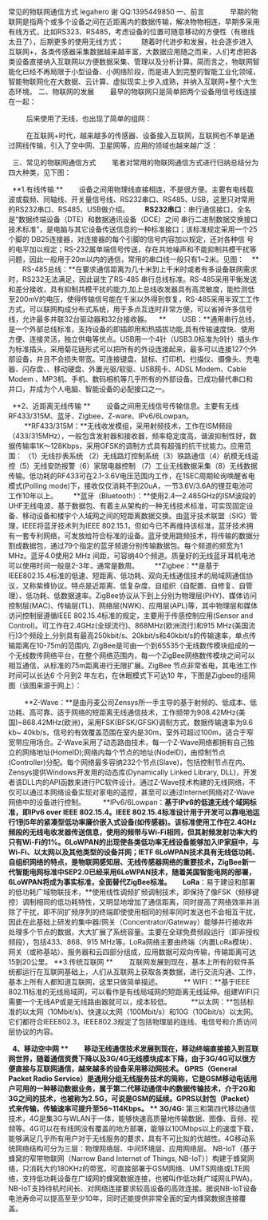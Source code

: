 常见的物联网通信方式 
legahero 谢 QQ:1395449850
一、前言 &nbsp;&nbsp;&nbsp;&nbsp;
　　早期的物联网是指两个或多个设备之间在近距离内的数据传输，解决物物相连，早期多采用有线方式，比如RS323、RS485，考虑设备的位置可随意移动的方便性（有根线太丑了），后期更多的使用无线方式；
　　&nbsp;随着时代进步和发展，社会逐步进入互联网+，各类传感器采集数据越来越丰富，大数据应用随之而来，人们考虑把各类设备直接纳入互联网以方便数据采集、管理以及分析计算。简而言之，物联网智能化已经不再局限于小型设备、小网络阶段，而是进入到完整的智能工业化领域，智能物联网化在大数据、云计算、虚拟现实上步入成熟，并纳入互联网+整个大生态环境。
二、物联网的发展 
　　最早的物联网只是简单把两个设备用信号线连接在一起：

&nbsp;
　　后来使用了无线，也出现了简单的组网：

&nbsp;
　　在互联网+时代，越来越多的传感器、设备接入互联网，互联网也不单是通过网线传输，引入了空中网、卫星网等，应用的领域也越来越广泛：

&nbsp;
三、常见的物联网通信方式 
　　笔者对常用的物联网通信方式进行归纳总结分为四大种类，见下图：

&nbsp;
**1.有线传输 **
　　设备之间用物理线直接相连，不是很方便。主要有电线载波或载频、同轴线、开关量信号线、RS232串口、RS485、USB，这里只对常用的RS232串口、RS485、USB做介绍。
&nbsp;&nbsp;&nbsp;&nbsp;&nbsp;&nbsp; **RS232串口**：串行通信接口，全名是“数据终端设备（DTE）和数据通讯设备（DCE）之间 串行二进制数据交换接口技术标准”，是电脑与其它设备传送信息的一种标准接口；该标准规定采用一个25个脚的 DB25连接器，对连接器的每个引脚的信号内容加以规定，还对各种信 号的电平加以规定；RS-232属单端信号传送，存在共地噪声和不能抑制共模干扰等问题，因此一般用于20m以内的通信，常用的串口线一般只有1~2米。见图：
&nbsp;&nbsp;
** 　　RS-485总线：**在要求通信距离为几十米到上千米时或者有多设备联网需求时，RS232无法满足，因此诞生了RS-485 串行总线标准。RS-485采用平衡发送和差分接收，具有抑制共模干扰的能力,加上总线收发器具有高灵敏度，能检测低至200mV的电压，使得传输信号能在千米以外得到恢复，RS-485采用半双工工作方式，可以联网构成分布式系统，用于多点互连时非常方便，可以省掉许多信号线，允许最多并联32台驱动器和32台接收器。 &nbsp;&nbsp;
** 　　USB：**通用串行总线，是一个外部总线标准，支持设备的即插即用和热插拔功能,具有传输速度快、使用方便、连接灵活，独立供电等优点。USB用一个4针（USB3.0标准为9针）插头作为标准插头，采用菊花链形式可以把所有的外设连接起来，最多可以连接127个外部设备，并且不会损失带宽。可连接键盘、鼠标、打印机、扫描仪、摄像头、充电器、闪存盘、、移动硬盘、外置光驱/软驱、USB网卡、ADSL Modem、Cable Modem 、MP3机、手机、数码相机等几乎所有的外部设备。已成功替代串口和并口，并成为个人电脑、智能设备的必配接口之一。

&nbsp;
**2、近距离无线传输 **
　　设备之间用无线信号传输信息。主要有无线RF433/315M、蓝牙、Zigbee、Z-ware、IPv6/6Lowpan。
　　 **RF433/315M：**无线收发模组，采用射频技术，工作在ISM频段（433/315MHz），一般包含发射器和接收器，频率稳定度高，谐波抑制性好，数据传输率1K～128Kbps，采用GFSK的调制方式具有超强的抗干扰能力。应用范围： （1）无线抄表系统 （2）无线路灯控制系统（3）铁路通信（4）航模无线遥控（5）无线安防报警（6）家居电器控制 （7）工业无线数据采集（8）无线数据传输。低功耗的RF433可在2.1-3.6V电压范围内工作，在1SEC周期轮询唤醒省电模式(Polling&nbsp;mode)下，接收仅仅消耗不到20uA，一节3.6V/3.6A的锂亚电池可工作10年以上。
　　**蓝牙（Bluetooth）：**使用2.4—2.485GHz的ISM波段的UHF无线电波、基于数据包、有着主从架构的一种无线技术标准，可实现固定设备、移动设备和楼宇个人域网之间的短距离数据交换。由蓝牙技术联盟（SIG）管理，IEEE将蓝牙技术列为IEEE 802.15.1，但如今已不再维持该标准，蓝牙技术拥有一套专利网络，可发放给符合标准的设备。蓝牙使用跳频技术，将传输的数据分割成数据包，通过79个指定的蓝牙频道分别传输数据包。每个频道的频宽为1 MHz。蓝牙4.0使用2 MHz 间距，可容纳40个频道。质量好的无线蓝牙耳机电池可以使用时间一般是2-3年，通常是数周。
　　**Zigbee：**是基于IEEE802.15.4标准的低速、短距离、低功耗、双向无线通信技术的局域网通信协议，又称紫蜂协议。特点是近距离、低复杂度、自组织（自配置、自修复、自管理）、低功耗、低数据速率。ZigBee协议从下到上分别为物理层(PHY)、媒体访问控制层(MAC)、传输层(TL)、网络层(NWK)、应用层(APL)等，其中物理层和媒体访问控制层遵循IEEE 802.15.4标准的规定，主要用于传感控制应用(Sensor and Control)。可工作在2.4GHz(全球流行)、868MHz(欧洲流行)和915 MHz(美国流行)3个频段上,分别具有最高250kbit/s、20kbit/s和40kbit/s的传输速率，单点传输距离在10-75m的范围内, ZigBee是可由一个到65535个无线数传模块组成的一个无线数传网络平台，在整个网络范围内，每一个ZigBee网络数传模块之间可以相互通信，从标准的75m距离进行无限扩展。ZigBee 节点非常省电，其电池工作时间可以长达6 个月到2 年左右，在休眠模式下可达10 年，下图是Zigbee的组网图（该图来源于网上）：

　　 **Z-Wave：**是由丹麦公司Zensys所一手主导的基于射频的、低成本、低功耗、高可靠、适于网络的短距离无线通信技术，工作频带为908.42MHz(美国)~868.42MHz(欧洲)，采用FSK(BFSK/GFSK)调制方式，数据传输速率为9.6 kb~ 40kb/s，信号的有效覆盖范围在室内是30m，室外可超过100m，适合于窄宽带应用场合。Z-Wave采用了动态路由技术，每一个Z-Wave网络都拥有自己独立的网络地址(HomeID);网络内每个节点的地址(NodeID)，由控制节点(Controller)分配。每个网络最多容纳232个节点(Slave)，包括控制节点在内。Zensys提供Windows开发用的动态库(Dynamically Linked Library, DLL)，开发者该DLL内的API函数来进行PC软件设计。通过Z-Wave技术构建的无线网络，不仅可以通过本网络设备实现对家电的遥控，甚至可以通过Internet网络对Z-Wave网络中的设备进行控制。
　　 **IPv6/6Lowpan：**基于IPv6的低速无线个域网标准，即IPv6 over IEEE 802.15.4。IEEE 802.15.4标准设计用于开发可以靠电池运行1到5年的紧凑型低功率廉价嵌入式设备(如传感器)。该标准使用工作在2.4GHz频段的无线电收发器传送信息，使用的频带与Wi-Fi相同，但其射频发射功率大约只有Wi-Fi的1%。6LoWPAN的出现使各类低功率无线设备能够加入IP家庭中，与Wi-Fi、以太网以及其他类型的设备并网；IETF 6LoWPAN技术具有无线低功耗、自组织网络的特点，是物联网感知层、无线传感器网络的重要技术，ZigBee新一代智能电网标准中SEP2.0已经采用6LoWPAN技术，随着美国智能电网的部署，6LoWPAN将成为事实标准，全面替代ZigBee标准。
&nbsp; &nbsp; &nbsp;&nbsp;**LoRa****：易于建设和部署的低功耗广域物联技术，**使用线性调频扩频调制技术，即保持了像FSK（频移键控）调制相同的低功耗特性，又明显地增加了通信距离，同时提高了网络效率并消除了干扰，即不同扩频序列的终端即使使用相同的频率同时发送也不会相互干扰，因此在此基础上研发的集中器/网关（Concentrator/Gateway）能够并行接收并处理多个节点的数据，大大扩展了系统容量。主要在全球免费频段运行（即非授权频段），包括433、868、915 MHz等。LoRa网络主要由终端（内置LoRa模块）、网关（或称基站）、服务器和云四部分组成，应用数据可双向传输，传输距离可达15到20公里。
**3.传统互联网 **
　　互联网发展到现在，基本上所有的软件系统都运行在互联网基础上，人们从互联网上获取各类数据，进行交流沟通、工作，基本上所有人都知道互联网，这里只做简单描述。 &nbsp;&nbsp;
　　** WIFI：**基于IEEE 802.11标准的无线局域网，可以看作是有线局域网的短距离无线延伸。组建WIFI只需要一个无线AP或是无线路由器就可以，成本较低。&nbsp;&nbsp;
　　**以太网：**包括标准的以太网（10Mbit/s)、快速以太网（100Mbit/s）和10G（10Gbit/s）以太网。它们都符合IEEE802.3，IEEE802.3规定了包括物理层的连线、电信号和介质访问层协议的内容。 &nbsp;

&nbsp;
**4、移动空中网 **
　　移动无线通信技术发展到现在，移动终端直接接入到互联网世界，随着通信资费下降以及3G/4G无线模块成本下降，由于3G/4G可以很方便直接与互联网通信，越来越多的设备采用移动网技术。
GPRS（General Packet Radio Service）是通用分组无线服务技术的简称，它是GSM移动电话用户可用的一种移动数据业务，属于第二代移动通信中的数据传输技术，介于2G和3G之间的技术，也被称为2.5G，可说是GSM的延续。GPRS以封包（Packet）式来传输，传输速率可提升至56~114Kbps。
** 3G/4G:** 第三和第四代移动通信技术，4G是集3G与WLAN于一体，能够快速高质量地传输数据、图像、音频、视频等。4G可以在有线网没有覆盖的地方部署，能够以100Mbps以上的速度下载，能够满足几乎所有用户对于无线服务的要求，具有不可比拟的优越性。4G移动系统网络结构可分为三层：物理网络层、中间环境层、应用网络层。
NB-IoT（基于蜂窝的窄带物联网（Narrow Band Internet of Things, NB-IoT））构建于蜂窝网络，只消耗大约180KHz的带宽，可直接部署于GSM网络、UMTS网络或LTE网络，支持低功耗设备在广域网的蜂窝数据连接，也被叫作低功耗广域网(LPWA)。NB-IoT支持待机时间长、对网络连接要求较高设备的高效连接。据说NB-IoT设备电池寿命可以提高至至少10年，同时还能提供非常全面的室内蜂窝数据连接覆盖。